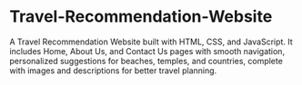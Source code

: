 # Travel-Recommendation-Website
A Travel Recommendation Website built with HTML, CSS, and JavaScript. It includes Home, About Us, and Contact Us pages with smooth navigation, personalized suggestions for beaches, temples, and countries, complete with images and descriptions for better travel planning.

